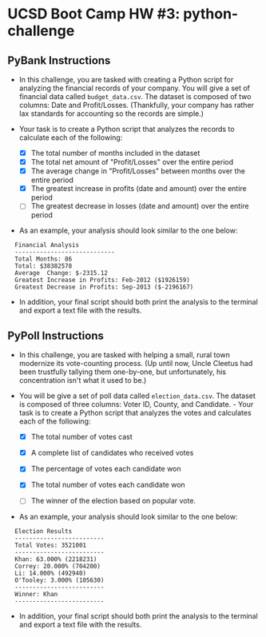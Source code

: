 # UCSD Boot Camp HW #3: python-challenge

## PyBank Instructions
- In this challenge, you are tasked with creating a Python script for analyzing the financial records of your company. You will give a set of financial data called `budget_data.csv`. The dataset is composed of two columns: Date and Profit/Losses. (Thankfully, your company has rather lax standards for accounting so the records are simple.)

- Your task is to create a Python script that analyzes the records to calculate each of the following:
  - [X] The total number of months included in the dataset
  - [X] The total net amount of "Profit/Losses" over the entire period
  - [X] The average change in "Profit/Losses" between months over the entire period
  - [X] The greatest increase in profits (date and amount) over the entire period
  - [ ] The greatest decrease in losses (date and amount) over the entire period
 
- As an example, your analysis should look similar to the one below:
```
  Financial Analysis
  ----------------------------
  Total Months: 86
  Total: $38382578
  Average  Change: $-2315.12
  Greatest Increase in Profits: Feb-2012 ($1926159)
  Greatest Decrease in Profits: Sep-2013 ($-2196167)
```
- In addition, your final script should both print the analysis to the terminal and export a text file with the results.

## PyPoll Instructions

- In this challenge, you are tasked with helping a small, rural town modernize its vote-counting process. (Up until now, Uncle Cleetus had been trustfully tallying them one-by-one, but unfortunately, his concentration isn't what it used to be.)

- You will be give a set of poll data called `election_data.csv`. The dataset is composed of three columns: Voter ID, County, and Candidate. - Your task is to create a Python script that analyzes the votes and calculates each of the following:
  - [X] The total number of votes cast
  - [X] A complete list of candidates who received votes
  - [X] The percentage of votes each candidate won
  - [X] The total number of votes each candidate won
  - [ ] The winner of the election based on popular vote.


- As an example, your analysis should look similar to the one below:

```
  Election Results
  -------------------------
  Total Votes: 3521001
  -------------------------
  Khan: 63.000% (2218231)
  Correy: 20.000% (704200)
  Li: 14.000% (492940)
  O'Tooley: 3.000% (105630)
  -------------------------
  Winner: Khan
  -------------------------
```
- In addition, your final script should both print the analysis to the terminal and export a text file with the results.

